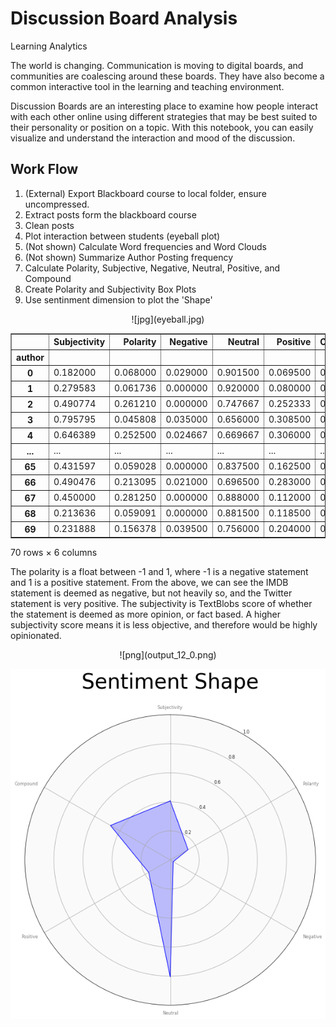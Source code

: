 # Discussion Board Analysis

Learning Analytics

The world is changing. Communication is moving to digital boards, and
communities are coalescing around these boards.  They have also become a
common interactive tool in the learning and teaching environment.

Discussion Boards are an interesting place to examine how people interact
with each other online using different strategies that may be best suited
to their personality or position on a topic. With this notebook, you can
easily visualize and understand the interaction and mood of the discussion.


## Work Flow

1. (External) Export Blackboard course to local folder, ensure uncompressed.
2. Extract posts form the blackboard course
3. Clean posts
4. Plot interaction between students (eyeball plot)
5. (Not shown) Calculate Word frequencies and Word Clouds
6. (Not shown) Summarize Author Posting frequency
7. Calculate Polarity, Subjective, Negative, Neutral, Positive, and Compound
8. Create Polarity and Subjectivity Box Plots
9. Use sentinment dimension to plot the 'Shape'

<center>
![jpg](eyeball.jpg)
</center>



<div>
<style scoped>
    .dataframe tbody tr th:only-of-type {
        vertical-align: middle;
    }

    .dataframe tbody tr th {
        vertical-align: top;
    }

    .dataframe thead th {
        text-align: right;
    }
</style>
<table border="1" class="dataframe">
  <thead>
    <tr style="text-align: right;">
      <th></th>
      <th>Subjectivity</th>
      <th>Polarity</th>
      <th>Negative</th>
      <th>Neutral</th>
      <th>Positive</th>
      <th>Compound</th>
    </tr>
    <tr>
      <th>author</th>
      <th></th>
      <th></th>
      <th></th>
      <th></th>
      <th></th>
      <th></th>
    </tr>
  </thead>
  <tbody>
    <tr>
      <th>0</th>
      <td>0.182000</td>
      <td>0.068000</td>
      <td>0.029000</td>
      <td>0.901500</td>
      <td>0.069500</td>
      <td>0.220200</td>
    </tr>
    <tr>
      <th>1</th>
      <td>0.279583</td>
      <td>0.061736</td>
      <td>0.000000</td>
      <td>0.920000</td>
      <td>0.080000</td>
      <td>0.485100</td>
    </tr>
    <tr>
      <th>2</th>
      <td>0.490774</td>
      <td>0.261210</td>
      <td>0.000000</td>
      <td>0.747667</td>
      <td>0.252333</td>
      <td>0.678867</td>
    </tr>
    <tr>
      <th>3</th>
      <td>0.795795</td>
      <td>0.045808</td>
      <td>0.035000</td>
      <td>0.656000</td>
      <td>0.308500</td>
      <td>0.894850</td>
    </tr>
    <tr>
      <th>4</th>
      <td>0.646389</td>
      <td>0.252500</td>
      <td>0.024667</td>
      <td>0.669667</td>
      <td>0.306000</td>
      <td>0.645167</td>
    </tr>
    <tr>
      <th>...</th>
      <td>...</td>
      <td>...</td>
      <td>...</td>
      <td>...</td>
      <td>...</td>
      <td>...</td>
    </tr>
    <tr>
      <th>65</th>
      <td>0.431597</td>
      <td>0.059028</td>
      <td>0.000000</td>
      <td>0.837500</td>
      <td>0.162500</td>
      <td>0.614950</td>
    </tr>
    <tr>
      <th>66</th>
      <td>0.490476</td>
      <td>0.213095</td>
      <td>0.021000</td>
      <td>0.696500</td>
      <td>0.283000</td>
      <td>0.711900</td>
    </tr>
    <tr>
      <th>67</th>
      <td>0.450000</td>
      <td>0.281250</td>
      <td>0.000000</td>
      <td>0.888000</td>
      <td>0.112000</td>
      <td>0.490300</td>
    </tr>
    <tr>
      <th>68</th>
      <td>0.213636</td>
      <td>0.059091</td>
      <td>0.000000</td>
      <td>0.881500</td>
      <td>0.118500</td>
      <td>0.473850</td>
    </tr>
    <tr>
      <th>69</th>
      <td>0.231888</td>
      <td>0.156378</td>
      <td>0.039500</td>
      <td>0.756000</td>
      <td>0.204000</td>
      <td>0.594050</td>
    </tr>
  </tbody>
</table>
<p>70 rows × 6 columns</p>
</div>



The polarity is a float between -1 and 1, where -1 is a negative statement and 1 is a positive statement. From the above, we can see the IMDB statement is deemed as negative, but not heavily so, and the Twitter statement is very positive.
The subjectivity is TextBlobs score of whether the statement is deemed as more opinion, or fact based. A higher subjectivity score means it is less objective, and therefore would be highly opinionated.

<center>
![png](output_12_0.png)



![png](output_13_1.png)
</center>
